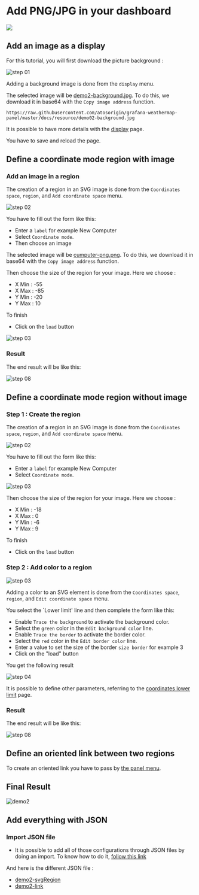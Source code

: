 # Add PNG/JPG in your dashboard
[![](../../screenshots/other/Go-back.png)](README.md)
 
## Add an image as a display
For this tutorial, you will first download the picture background : 


![step 01](../../screenshots/demo/tutorial02/ImagePNG.png)


Adding a background image is done from the `display` menu.

The selected image will be [demo2-background.jpg](../../resource/demo02-background.jpg). To do this, we download it in base64 with the `Copy image address` function.


```
https://raw.githubusercontent.com/atosorigin/grafana-weathermap-panel/master/docs/resource/demo02-background.jpg

```

It is possible to have more details with the [display](../editor/display.md) page.

You have to save and reload the page.


## Define a coordinate mode region with image

### Add an image in a region

The creation of a region in an SVG image is done from the `Coordinates space`, `region`, and `Add coordinate space` menu.

![step 02](../../screenshots/demo/tutorial02/CoordinateMode.png)

You have to fill out the form like this: 

- Enter a `label` for example New Computer
- Select `Coordinate mode`.
- Then choose an image

The selected image will be [cumputer-png.png](../../resource/computer-png.png). To do this, we download it in base64 with the `Copy image address` function.

Then choose the size of the region for your image. Here we choose :
- X Min : -55
- X Max : -85 
- Y Min : -20
- Y Max : 10

To finish
- Click on the `load` button


![step 03](../../screenshots/demo/tutorial02/ImageRegion.png)

### Result

The end result will be like this: 

![step 08](../../screenshots/demo/tutorial02/Result1.png)

## Define a coordinate mode region without image

### Step 1 : Create the region

The creation of a region in an SVG image is done from the `Coordinates space`, `region`, and `Add coordinate space` menu.

![step 02](../../screenshots/demo/tutorial02/CoordinateMode.png)

You have to fill out the form like this: 

- Enter a `label` for example New Computer
- Select `Coordinate mode`.

![step 03](../../screenshots/demo/tutorial02/CoordinateModeNoImage.png)

Then choose the size of the region for your image. Here we choose :
- X Min : -18
- X Max : 0
- Y Min : -6
- Y Max : 9

To finish
- Click on the `load` button

### Step 2 : Add color to a region

![step 03](../../screenshots/demo/tutorial02/LowerLimit.png)


Adding a color to an SVG element is done from the `Coordinates space`, `region`, and `Edit coordinate space` menu.

You select the `Lower limit' line and then complete the form like this: 
 

- Enable `Trace the background` to activate the background color. 
- Select the `green` color in the `Edit background color` line.
- Enable `Trace the border` to activate the border color.
- Select the `red` color in the `Edit border color` line.
- Enter a value to set the size of the border `size border` for example 3
- Click on the "load" button


You get the following result

![step 04](../../screenshots/demo/tutorial02/Cumputer2.png)


It is possible to define other parameters, referring to the [coordinates lower limit](../editor/coordinates-lower-limit.md) page.

### Result

The end result will be like this: 

![step 08](../../screenshots/demo/tutorial02/Result2.png)

## Define an oriented link between two regions

To create an oriented link you have to pass by [the panel menu](../panel/panel-oriented-link.md).

## Final Result 

![demo2](../../screenshots/demo/tutorial02/demo2.png)

## Add everything with JSON

### Import JSON file

- It is possible to add all of those configurations through JSON files by doing an import. To know how to do it, [follow this link](../editor/import.md)

And here is the different JSON file :

- [demo2-svgRegion](../../resource/demo02-svgRegion.json) 
- [demo2-link](../../resource/demo02-link.json)


